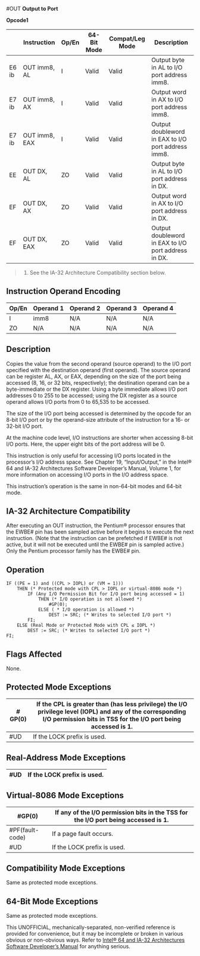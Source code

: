 #OUT
**Output to Port**

**Opcode1**

|       | Instruction   | Op/En | 64-Bit Mode | Compat/Leg Mode | Description                                         |
| ----- | ------------- | ----- | ----------- | --------------- | --------------------------------------------------- |
| E6 ib | OUT imm8, AL  | I     | Valid       | Valid           | Output byte in AL to I/O port address imm8.         |
| E7 ib | OUT imm8, AX  | I     | Valid       | Valid           | Output word in AX to I/O port address imm8.         |
| E7 ib | OUT imm8, EAX | I     | Valid       | Valid           | Output doubleword in EAX to I/O port address imm8.  |
| EE    | OUT DX, AL    | ZO    | Valid       | Valid           | Output byte in AL to I/O port address in DX.        |
| EF    | OUT DX, AX    | ZO    | Valid       | Valid           | Output word in AX to I/O port address in DX.        |
| EF    | OUT DX, EAX   | ZO    | Valid       | Valid           | Output doubleword in EAX to I/O port address in DX. |

> 1. See the IA-32 Architecture Compatibility section below.

## Instruction Operand Encoding

| Op/En | Operand 1 | Operand 2 | Operand 3 | Operand 4 |
| ----- | --------- | --------- | --------- | --------- |
| I     | imm8      | N/A       | N/A       | N/A       |
| ZO    | N/A       | N/A       | N/A       | N/A       |

## Description

Copies the value from the second operand (source operand) to the I/O port specified with the destination operand (first operand). The source operand can be register AL, AX, or EAX, depending on the size of the port being accessed (8, 16, or 32 bits, respectively); the destination operand can be a byte-immediate or the DX register. Using a byte immediate allows I/O port addresses 0 to 255 to be accessed; using the DX register as a source operand allows I/O ports from 0 to 65,535 to be accessed.

The size of the I/O port being accessed is determined by the opcode for an 8-bit I/O port or by the operand-size attribute of the instruction for a 16- or 32-bit I/O port.

At the machine code level, I/O instructions are shorter when accessing 8-bit I/O ports. Here, the upper eight bits of the port address will be 0.

This instruction is only useful for accessing I/O ports located in the processor’s I/O address space. See Chapter 19, “Input/Output,” in the Intel® 64 and IA-32 Architectures Software Developer’s Manual, Volume 1, for more information on accessing I/O ports in the I/O address space.

This instruction’s operation is the same in non-64-bit modes and 64-bit mode.

## IA-32 Architecture Compatibility

After executing an OUT instruction, the Pentium® processor ensures that the EWBE# pin has been sampled active before it begins to execute the next instruction. (Note that the instruction can be prefetched if EWBE# is not active, but it will not be executed until the EWBE# pin is sampled active.) Only the Pentium processor family has the EWBE# pin.

## Operation

```
IF ((PE = 1) and ((CPL > IOPL) or (VM = 1)))
    THEN (* Protected mode with CPL > IOPL or virtual-8086 mode *)
        IF (Any I/O Permission Bit for I/O port being accessed = 1)
            THEN (* I/O operation is not allowed *)
                #​​​​GP(0);
            ELSE ( * I/O operation is allowed *)
                DEST := SRC; (* Writes to selected I/O port *)
        FI;
    ELSE (Real Mode or Protected Mode with CPL ≤ IOPL *)
        DEST := SRC; (* Writes to selected I/O port *)
FI;

```

## Flags Affected

None.

## Protected Mode Exceptions

| \#​​​​GP(0) | If the CPL is greater than (has less privilege) the I/O privilege level (IOPL) and any of the corresponding I/O permission bits in TSS for the I/O port being accessed is 1. |
| ----------- | ---------------------------------------------------------------------------------------------------------------------------------------------------------------------------- |
| #​​​UD      | If the LOCK prefix is used.                                                                                                                                                  |

## Real-Address Mode Exceptions

| #​​​UD | If the LOCK prefix is used. |
| ------ | --------------------------- |

## Virtual-8086 Mode Exceptions

| \#​​​​GP(0)       | If any of the I/O permission bits in the TSS for the I/O port being accessed is 1. |
| ----------------- | ---------------------------------------------------------------------------------- |
| \#​PF(fault-code) | If a page fault occurs.                                                            |
| #​​​UD            | If the LOCK prefix is used.                                                        |

## Compatibility Mode Exceptions

Same as protected mode exceptions.

## 64-Bit Mode Exceptions

Same as protected mode exceptions.

This UNOFFICIAL, mechanically-separated, non-verified reference is provided for convenience, but it may be
incomplete or broken in various obvious or non-obvious
ways. Refer to [Intel® 64 and IA-32 Architectures Software Developer’s Manual](https://software.intel.com/en-us/download/intel-64-and-ia-32-architectures-sdm-combined-volumes-1-2a-2b-2c-2d-3a-3b-3c-3d-and-4) for anything serious.
